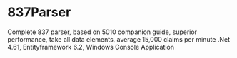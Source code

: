# 837Parser
Complete 837 parser, based on 5010 companion guide, superior performance, take all data elements, average 15,000 claims per minute
.Net 4.61, Entityframework 6.2, Windows Console Application
